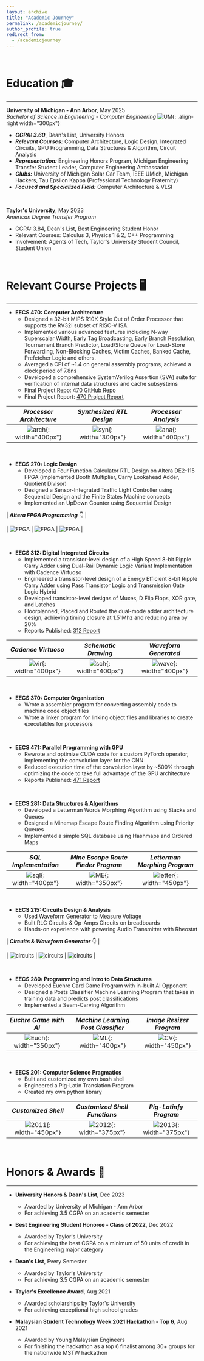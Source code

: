 ```yaml
---
layout: archive
title: "Academic Journey"
permalink: /academicjourney/
author_profile: true
redirect_from:
  - /academicjourney
---
```


&nbsp;
&nbsp;


Education 🎓
======

-------------------------------  

**University of Michigan - Ann Arbor**, May 2025  
*Bachelor of Science in Engineering - Computer Engineering* 
![UM](/images/umich.png){: .align-right width="300px"}  
- ***CGPA: 3.60***, Dean's List, University Honors
- ***Relevant Courses:*** Computer Architecture, Logic Design, Integrated Circuits, GPU Programming, Data Structures & Algorithm, Circuit Analysis
- ***Representation:*** Engineering Honors Program, Michigan Engineering Transfer Student Leader, Computer Engineering Ambassador
- ***Clubs:*** University of Michigan Solar Car Team, IEEE UMich, Michigan Hackers, Tau Epsilon Kappa (Professional Technology Fraternity)
- ***Focused and Specialized Field:*** Computer Architecture & VLSI

&nbsp;
&nbsp; 

     
**Taylor's University**, May 2023  
*American Degree Transfer Program*  
- CGPA: 3.84, Dean's List, Best Engineering Student Honor
- Relevant Courses: Calculus 3, Physics 1 & 2, C++ Programming
- Involvement: Agents of Tech, Taylor's University Student Council, Student Union   

&nbsp;
&nbsp;


Relevant Course Projects 🖥️
======

------------------------------- 

* **EECS 470: Computer Architecture**
  * Designed a 32-bit MIPS R10K Style Out of Order Processor that supports the RV32I subset of RISC-V ISA.
  * Implemented various advanced features including N-way Superscalar Width, Early Tag Broadcasting, Early Branch Resolution, Tournament Branch Predictor, Load/Store Queue for Load-Store Forwarding, Non-Blocking Caches, Victim Caches, Banked Cache, Prefetcher Logic and others.
  * Averaged a CPI of ~1.4 on general assembly programs, achieved a clock period of 7.8ns
  -	Developed a comprehensive SystemVerilog Assertion (SVA) suite for verification of internal data structures and cache subsystems
  - Final Project Repo: [470 GitHub Repo](https://github.com/ycpoon/MIPS_R10K_RISCV_Processor)
  * Final Project Report: [470 Project Report](/files/470finalreport.pdf)

| ***Processor Architecture*** | ***Synthesized RTL Design*** | ***Processor Analysis*** |
|:-----------------------:|:-----------------------:|:-----------------------:|
|  ![arch](/images/470diagram.png){: width="400px"} |  ![syn](/images/470synthesis.png){: width="300px"}  |  ![ana](/images/470analysis.png){: width="400px"}  |

&nbsp;
&nbsp;

* **EECS 270: Logic Design**
  * Developed a Four Function Calculator RTL Design on Altera DE2-115 FPGA (implemented Booth Multiplier, Carry Lookahead Adder, Quotient Divisor)
  * Designed a Sensor-Integrated Traffic Light Controller using Sequential Design and the Finite States Machine concepts
  * Implemented an UpDown Counter using Sequential Design

| ***Altera FPGA Programming*** 👇 |

|  ![FPGA](/images/FPGA.png) |  ![FPGA](/images/FPGA2.png)  |  ![FPGA](/images/FPGA3.png)  |

&nbsp;
&nbsp;

* **EECS 312: Digital Integrated Circuits**
  * Implemented a transistor-level design of a High Speed 8-bit Ripple Carry Adder using Dual-Rail Dynamic Logic Variant Implementation with Cadence Virtuoso
  * Engineered a transistor-level design of a Energy Efficient 8-bit Ripple Carry Adder using Pass Transistor Logic and Transmission Gate Logic Hybrid
  * Developed transistor-level designs of Muxes, D Flip Flops, XOR gate, and Latches
  * Floorplanned, Placed and Routed the dual-mode adder architecture design, achieving timing closure at 1.51Mhz and reducing area by 20%
  * Reports Published: [312 Report](/files/312_report.pdf)

| ***Cadence Virtuoso*** | ***Schematic Drawing*** | ***Waveform Generated*** |
|:-----------------------:|:-----------------------:|:-----------------------:|
|  ![vir](/images/312_vir.png){: width="400px"} |  ![sch](/images/312_sch.PNG){: width="400px"}  |  ![wave](/images/312_wave.jpg){: width="400px"}  |

&nbsp;
&nbsp;

* **EECS 370: Computer Organization**
  * Wrote a assembler program for converting assembly code to machine code object files
  * Wrote a linker program for linking object files and libraries to create executables for processors

&nbsp;
&nbsp;

* **EECS 471: Parallel Programming with GPU**
  * Rewrote and optimize CUDA code for a custom PyTorch operator, implementing the convolution layer for the CNN
  * Reduced execution time of the convolution layer by ~500% through optimizing the code to take full advantage of the GPU architecture
  * Reports Published: [471 Report](/files/471report.pdf)


&nbsp;
&nbsp;

* **EECS 281: Data Structures & Algorithms**
  * Developed a Letterman Words Morphing Algorithm using Stacks and Queues
  * Designed a Minemap Escape Route Finding Algorithm using Priority Queues
  * Implemented a simple SQL database using Hashmaps and Ordered Maps

| ***SQL Implementation*** | ***Mine Escape Route Finder Program*** | ***Letterman Morphing Program*** | 
|:-----------------------:|:-----------------------:|:-----------------------:|
|  ![sql](/images/sql.png){: width="400px"} |  ![ME](/images/mineescape.png){: width="350px"}   |  ![letter](/images/letterman.png){: width="450px"} |

&nbsp;
&nbsp;


* **EECS 215: Circuits Design & Analysis**
  * Used Waveform Generator to Measure Voltage 
  * Built RLC Circuits & Op-Amps Circuits on breadboards
  * Hands-on experience with powering Audio Transmitter with Rheostat

| ***Circuits & Waveform Generator*** 👇 | 

|  ![circuits](/images/cir1.jpg) |  ![circuits](/images/cir2.jpg)  |  ![circuits](/images/cir3.jpg)  |

&nbsp;
&nbsp;

* **EECS 280: Programming and Intro to Data Structures**
  * Developed Euchre Card Game Program with in-built AI Opponent
  * Designed a Posts Classifier Machine Learning Program that takes in training data and predicts post classifications
  * Implemented a Seam-Carving Algorithm

| ***Euchre Game with AI*** | ***Machine Learning Post Classifier*** | ***Image Resizer Program*** | 
|:-----------------------:|:-----------------------:|:-----------------------:|
|  ![Euch](/images/euchre.png){: width="350px"} |  ![ML](/images/ml.png){: width="400px"}   |  ![CV](/images/cv.png){: width="450px"} |

&nbsp;
&nbsp;

* **EECS 201: Computer Science Pragmatics**
  * Built and customized my own bash shell
  * Engineered a Pig-Latin Translation Program
  * Created my own python library

| ***Customized Shell*** | ***Customized Shell Functions*** | ***Pig-Latinfy Program*** | 
|:-----------------------:|:-----------------------:|:-----------------------:|
|  ![2011](/images/2012.PNG){: width="450px"} |  ![2012](/images/2011.PNG){: width="375px"}   |  ![2013](/images/2013.png){: width="375px"}   |

&nbsp;
&nbsp;


Honors & Awards 🏅
======

------------------------------- 

* **University Honors & Dean's List**, Dec 2023
  * Awarded by University of Michigan - Ann Arbor
  * For achieving 3.5 CGPA on an academic semester

* **Best Engineering Student Honoree - Class of 2022**, Dec 2022
  * Awarded by Taylor's University
  * For achieving the best CGPA on a minimum of 50 units of credit in the Engineering major category

* **Dean's List**, Every Semester
  * Awarded by Taylor's University
  * For achieving 3.5 CGPA on an academic semester

* **Taylor's Excellence Award**, Aug 2021
  * Awarded scholarships by Taylor's University
  * For achieving exceptional high school grades

* **Malaysian Student Technology Week 2021 Hackathon - Top 6**, Aug 2021
  * Awarded by Young Malaysian Engineers
  * For finishing the hackathon as a top 6 finalist among 30+ groups for the nationwide MSTW hackathon